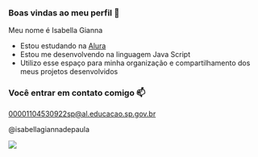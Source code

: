 ### Boas vindas ao meu perfil 💚

Meu nome é Isabella Gianna

- Estou estudando na [Alura](https://www.alura.com.br)
- Estou me desenvolvendo na linguagem Java Script
- Utilizo esse espaço para minha organização e compartilhamento dos meus projetos desenvolvidos

### Você entrar em contato comigo 📫

00001104530922sp@al.educacao.sp.gov.br

@isabellagiannadepaula

![](https://media1.tenor.com/m/yBq7aeVxWq8AAAAC/sofia-the-first-princess-sofia.gif)

